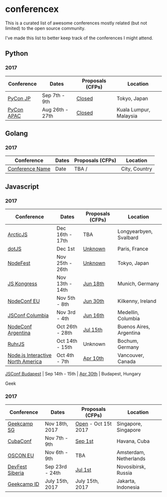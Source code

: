 # conferencex

This is a curated list of awesome conferences mostly related (but not limited) to the open source community.

I've made this list to better keep track of the conferences I might attend.

## Python

### 2017 

Conference | Dates | Proposals (CFPs) | Location
-----------|-------|-----------|----------
[PyCon JP](http://) | Sep 7th - 9th  | [Closed](http://pyconjp.blogspot.co.id/2017/07/talk-selection-announcement.html?utm_source=dlvr.it&utm_medium=twitter) | Tokyo, Japan
[PyCon APAC](http://pycon.my) | Aug 26th - 27th  | [Closed](https://pycon.my/pycon-apac-2017-program-schedule/) | Kuala Lumpur, Malaysia

## Golang

### 2017

Conference | Dates | Proposals (CFPs) | Location
-----------|-------|-----------|----------
[Conference Name](http://) | Date  | TBA / | City, Country

## Javascript

### 2017

Conference | Dates | Proposals (CFPs) | Location
-----------|-------|-----------|----------
[ArcticJS](http://arcticjs.club) | Dec 16th - 17th | TBA | Longyearbyen, Svalbard
[dotJS](http://www.dotjs.io) | Dec 1st | [Unknown](https://www.dotconferences.com/blog/new-call-for-papers-for-all-our-conferences) | Paris, France
[NodeFest](http://nodefest.jp/2017/) | Nov 25th - 26th | [Unknown](https://docs.google.com/forms/d/e/1FAIpQLSf0TDlTdLWFE7yAnCyt3T_MCtJW-7u3T4XEpOVuZM61SnzG6w/viewform) | Tokyo, Japan
[JS Kongress](https://js-kongress.de/) | Nov 13th - 14th | [Jun 18th](https://docs.google.com/forms/d/e/1FAIpQLSdBV_Lodk8ghvD-wT6rtDLLmYZ2qj7fH6kXbJhHaVNmRjVC_g/viewform) | Munich, Germany
[NodeConf EU](http://www.nodeconf.eu) | Nov 5th - 8th | [Jun 30th](https://docs.google.com/forms/d/e/1FAIpQLScFuaUIzDXM9JcvafBuxkSHZty14gzlzSTlTKuuMnlFrmfAtw/viewform) | Kilkenny, Ireland
[JSConf Columbia](http://jsconf.co) | Nov 3rd - 4th | [Jun 16th](http://cfp.jsconf.co/) | Medellin, Columbia
[NodeConf Argentina](https://2017.nodeconf.com.ar) | Oct 26th - 28th | [Jul 15th](https://2017.nodeconf.com.ar/cfp.html) | Buenos Aires, Argentina
[RuhrJS](https://ruhrjs.de/) | Oct 14th - 15th | Unknown | Bochum, Germany
[Node.js Interactive North America](http://events.linuxfoundation.org/events/node-interactive) | Oct 4th - 7th | [Apr 10th](http://events.linuxfoundation.org/events/node-interactive/program/cfp-details) | Vancouver, Canada

[JSConf Budapest](http://jsconfbp.com) | Sep 14th - 15th | [Apr 30th](http://jsconfbp.com/call-for-speakers) | Budapest, Hungary

Geek

### 2017

Conference | Dates | Proposals (CFPs) | Location
-----------|-------|-----------|----------
[Geekcamp SG](http://geekcamp.sg) | Nov 18th, 2017  | [Open](https://www.papercall.io/geekcampsg) - Oct 15t 2017 | Singapore, Singapore
[CubaConf](http://www.cubaconf.org/) | Nov 7th - 9th | [Sep 1st](https://www.papercall.io/cubaconf2017) | Havana, Cuba
[OSCON EU](http://conferences.oreilly.com/oscon) | Nov 6th - 9th | TBA | Amsterdam, Netherlands
[DevFest Siberia](https://gdg-siberia.com) | Sep 23rd - 24th | [Jul 1st](https://docs.google.com/forms/d/e/1FAIpQLSdKW6Aj4H8duOhmr3NC6WHpCuTHySZPdXjc-whrGJ2DSFPJtQ/viewform) | Novosibirsk, Russia
[Geekcamp ID](http://geekcamp.id) | July 15th, 2017  | July 15th, 2017 | Jakarta, Indonesia
